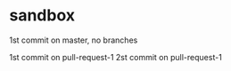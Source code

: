 # sandbox

1st commit on master, no branches

1st commit on pull-request-1
2st commit on pull-request-1
